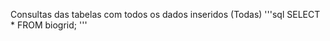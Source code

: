 Consultas das tabelas com todos os dados inseridos (Todas)
'''sql 
SELECT * FROM biogrid;
'''
[](https://github.com/annavicente/trab01/blob/desenvolvimento/Imagens/consultas/biogrid-select.png)
